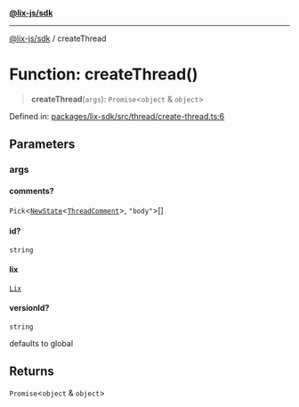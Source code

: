 [**@lix-js/sdk**](../README.md)

***

[@lix-js/sdk](../README.md) / createThread

# Function: createThread()

> **createThread**(`args`): `Promise`\<`object` & `object`\>

Defined in: [packages/lix-sdk/src/thread/create-thread.ts:6](https://github.com/opral/monorepo/blob/f6145848c50035d05b8b3729072a23a67228ebc3/packages/lix-sdk/src/thread/create-thread.ts#L6)

## Parameters

### args

#### comments?

`Pick`\<[`NewState`](../type-aliases/NewState.md)\<[`ThreadComment`](../type-aliases/ThreadComment.md)\>, `"body"`\>[]

#### id?

`string`

#### lix

[`Lix`](../type-aliases/Lix.md)

#### versionId?

`string`

defaults to global

## Returns

`Promise`\<`object` & `object`\>
